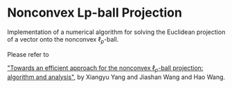# Nonconvex Lp-ball Projection
Implementation of a numerical algorithm for solving the Euclidean projection of a vector onto the nonconvex $\ell_p$-ball. 

Please refer to

["Towards an efficient approach for the nonconvex $\ell_p$-ball projection: algorithm and analysis"](https://arxiv.org/abs/2101.01350), by Xiangyu Yang and Jiashan Wang and Hao Wang.
